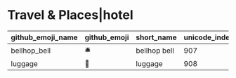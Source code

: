 # Travel & Places|hotel

|github_emoji_name|github_emoji|short_name|unicode_index|
|---|---|---|---|
|bellhop_bell|:bellhop_bell:|bellhop bell|907|
|luggage|:luggage:|luggage|908|
